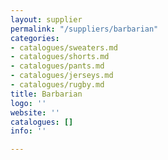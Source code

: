 ```yaml
---
layout: supplier
permalink: "/suppliers/barbarian"
categories:
- catalogues/sweaters.md
- catalogues/shorts.md
- catalogues/pants.md
- catalogues/jerseys.md
- catalogues/rugby.md
title: Barbarian
logo: ''
website: ''
catalogues: []
info: ''

---
```

